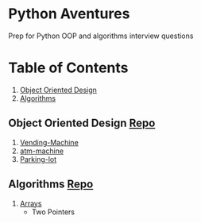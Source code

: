 
# Python Aventures

Prep for Python OOP and algorithms interview questions

# Table of Contents

1. [Object Oriented Design](#object-oriented-design)
2. [Algorithms](#algorithms)

## Object Oriented Design <a name="object-oriented-design"></a> [Repo](https://github.com/roinzunza/python_adventures/tree/master/oop)

1. [Vending-Machine](https://github.com/roinzunza/python_adventures/blob/master/oop/vending_machine.py)
2. [atm-machine](https://github.com/roinzunza/python_adventures/blob/master/oop/atm_machine.py) 
3. [Parking-lot](https://github.com/roinzunza/python_adventures/blob/master/oop/parking_lot.py)

## Algorithms <a name="algorithms"></a> [Repo](https://github.com/roinzunza/python_adventures/tree/master/algorithms)

1. [Arrays](#arrays)
    - Two Pointers



